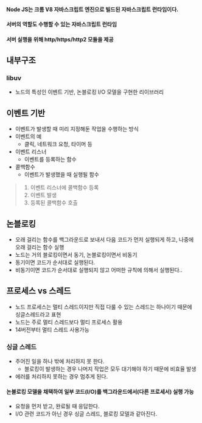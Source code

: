 #### Node JS는 크롬 V8 자바스크립트 엔진으로 빌드된 자바스크립트 런타임이다.
#### 서버의 역할도 수행할 수 있는 자바스크립트 런타임
#### 서버 실행을 위해 http/https/http2 모듈을 제공

## 내부구조
### libuv
- 노드의 특성인 이벤트 기반, 논블로킹 I/O 모델을 구현한 리이브러리

## 이벤트 기반
- 이벤트가 발생할 때 미리 지정해둔 작업을 수행하는 방식
- 이벤트의 예
  - 클릭, 네트워크 요청, 타이머 등
- 이벤트 리스너
  - 이벤트를 등록하는 함수
- 콜백함수
  - 이벤트가 발생했을 때 실행될 함수
 
> 1. 이벤트 리스너에 콜백함수 등록
> 2. 이벤트 발생
> 3. 등록된 콜백함수 호출

## 논블로킹
- 오래 걸리는 함수를 백그라운드로 보내서 다음 코드가 먼저 실행되게 하고, 나중에 오래 걸리는 함수 실행
- 노드는 거의 블로킹이면서 동기, 논블로킹이면서 비동기
- 동기이면 코드가 순서대로 실행된다.
- 비동기이면 코드가 순서대로 실행되지 않고 어떠한 규칙에 의해서 실행된다..

## 프로세스 vs 스레드
- 노드 프로세스는 멀티 스레드이지만 직접 다룰 수 있는 스레드는 하나이기 때문에 싱글스레드라고 표현
- 노드는 주로 멀티 스레드보다 멀티 프로세스 활용
- 14버전부터 멀티 스레드 사용가능

### 싱글 스레드
- 주어진 일을 하나 밖에 처리하지 못 한다.
  - 블로킹이 발생하는 경우 나머지 작업은 모두 대기해야 하기 때문에 비효율 발생
- 에러를 처리하지 못하는 경우 멈추게 된다.

#### 논블로킹 모델을 채택하여 일부 코드(I/O)를 백그라운드에서(다른 프로세서) 실행 가능
- 요청을 먼저 받고, 완료될 때 응답한다.
- I/O 관련 코드가 아닌 경우 싱글 스레드, 블로킹 모델과 같아진다.





